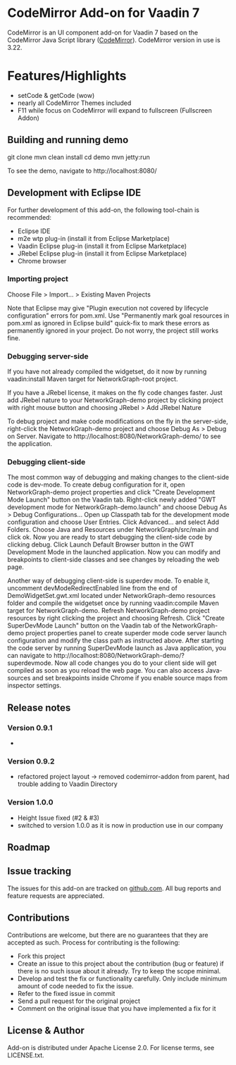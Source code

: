 # CodeMirror Add-on for Vaadin 7

CodeMirror is an UI component add-on for Vaadin 7 based on the CodeMirror Java Script library ([CodeMirror](http://codemirror.net)). CodeMirror version in use is 3.22.

# Features/Highlights
- setCode & getCode (wow)
- nearly all CodeMirror Themes included
- F11 while focus on CodeMirror will expand to fullscreen (Fullscreen Addon)


## Building and running demo

git clone <url of the NetworkGraph repository>
mvn clean install
cd demo
mvn jetty:run

To see the demo, navigate to http://localhost:8080/

## Development with Eclipse IDE

For further development of this add-on, the following tool-chain is recommended:
- Eclipse IDE
- m2e wtp plug-in (install it from Eclipse Marketplace)
- Vaadin Eclipse plug-in (install it from Eclipse Marketplace)
- JRebel Eclipse plug-in (install it from Eclipse Marketplace)
- Chrome browser

### Importing project

Choose File > Import... > Existing Maven Projects

Note that Eclipse may give "Plugin execution not covered by lifecycle configuration" errors for pom.xml. Use "Permanently mark goal resources in pom.xml as ignored in Eclipse build" quick-fix to mark these errors as permanently ignored in your project. Do not worry, the project still works fine.

### Debugging server-side

If you have not already compiled the widgetset, do it now by running vaadin:install Maven target for NetworkGraph-root project.

If you have a JRebel license, it makes on the fly code changes faster. Just add JRebel nature to your NetworkGraph-demo project by clicking project with right mouse button and choosing JRebel > Add JRebel Nature

To debug project and make code modifications on the fly in the server-side, right-click the NetworkGraph-demo project and choose Debug As > Debug on Server. Navigate to http://localhost:8080/NetworkGraph-demo/ to see the application.

### Debugging client-side

The most common way of debugging and making changes to the client-side code is dev-mode. To create debug configuration for it, open NetworkGraph-demo project properties and click "Create Development Mode Launch" button on the Vaadin tab. Right-click newly added "GWT development mode for NetworkGraph-demo.launch" and choose Debug As > Debug Configurations... Open up Classpath tab for the development mode configuration and choose User Entries. Click Advanced... and select Add Folders. Choose Java and Resources under NetworkGraph/src/main and click ok. Now you are ready to start debugging the client-side code by clicking debug. Click Launch Default Browser button in the GWT Development Mode in the launched application. Now you can modify and breakpoints to client-side classes and see changes by reloading the web page.

Another way of debugging client-side is superdev mode. To enable it, uncomment devModeRedirectEnabled line from the end of DemoWidgetSet.gwt.xml located under NetworkGraph-demo resources folder and compile the widgetset once by running vaadin:compile Maven target for NetworkGraph-demo. Refresh NetworkGraph-demo project resources by right clicking the project and choosing Refresh. Click "Create SuperDevMode Launch" button on the Vaadin tab of the NetworkGraph-demo project properties panel to create superder mode code server launch configuration and modify the class path as instructed above. After starting the code server by running SuperDevMode launch as Java application, you can navigate to http://localhost:8080/NetworkGraph-demo/?superdevmode. Now all code changes you do to your client side will get compiled as soon as you reload the web page. You can also access Java-sources and set breakpoints inside Chrome if you enable source maps from inspector settings.


## Release notes

### Version 0.9.1
- 

### Version 0.9.2
- refactored project layout -> removed codemirror-addon from parent, had trouble adding to Vaadin Directory

### Version 1.0.0
- Height Issue fixed (#2 & #3)
- switched to version 1.0.0 as it is now in production use in our company

## Roadmap


## Issue tracking

The issues for this add-on are tracked on [github.com](https://github.com/felixhusse/codemirror-addon/issues). All bug reports and feature requests are appreciated.

## Contributions

Contributions are welcome, but there are no guarantees that they are accepted as such. Process for contributing is the following:
- Fork this project
- Create an issue to this project about the contribution (bug or feature) if there is no such issue about it already. Try to keep the scope minimal.
- Develop and test the fix or functionality carefully. Only include minimum amount of code needed to fix the issue.
- Refer to the fixed issue in commit
- Send a pull request for the original project
- Comment on the original issue that you have implemented a fix for it

## License & Author

Add-on is distributed under Apache License 2.0. For license terms, see LICENSE.txt.



